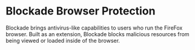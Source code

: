 # Blockade Browser Protection
Blockade brings antivirus-like capabilities to users who run the FireFox browser. Built as an extension, Blockade blocks malicious resources from being viewed or loaded inside of the browser.
